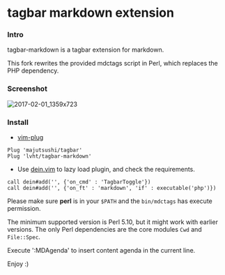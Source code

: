 # tagbar markdown extension

### Intro
tagbar-markdown is a tagbar extension for markdown.

This fork rewrites the provided mdctags script in Perl, which replaces the PHP dependency.

### Screenshot
![2017-02-01_1359x723](https://cloud.githubusercontent.com/assets/13142418/22514376/12f8a792-e8da-11e6-9897-fb0136732a31.png)

### Install
- [vim-plug]
```viml
Plug 'majutsushi/tagbar'
Plug 'lvht/tagbar-markdown'
```
- Use [dein.vim] to lazy load plugin, and check the requirements.
```viml
call dein#add('', {'on_cmd' : 'TagbarToggle'})
call dein#add('', {'on_ft' : 'markdown', 'if' : executable('php')})
```

Please make sure **perl** is in your `$PATH` and the `bin/mdctags` has execute permission.

The minimum supported version is Perl 5.10, but it might work with earlier versions. The only Perl dependencies are the core modules `Cwd` and `File::Spec`.

Execute ':MDAgenda' to insert content agenda in the current line.

Enjoy :)

[vim-plug]: https://github.com/junegunn/vim-plug
[dein.vim]: https://github.com/Shougo/dein.vim
